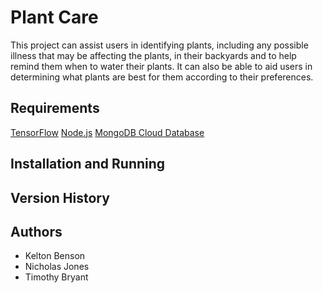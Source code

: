 # **Plant Care**
This project can assist users in identifying plants, including any possible illness that may be affecting the plants, in their backyards and to help remind them when to water their plants. It can also be able to aid users in determining what plants are best for them according to their preferences.

## Requirements
[TensorFlow](https://www.tensorflow.org/install/pip#linux)
[Node.js](https://nodejs.org/en)
[MongoDB Cloud Database](https://www.mongodb.com/)

## Installation and Running

## Version History

## Authors
* Kelton Benson
* Nicholas Jones
* Timothy Bryant